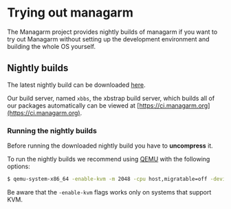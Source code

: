 # Trying out managarm

The Managarm project provides nightly builds of managarm if you want to try out
Managarm without setting up the development environment and building the whole
OS yourself.

## Nightly builds
The latest nightly build can be downloaded [here](https://ci.managarm.org/repos/files/managarm/rolling/image.xz).

Our build server, named `xbbs`, the xbstrap build server, which builds all of our packages automatically can be viewed at [https://ci.managarm.org](https://ci.managarm.org).

### Running the nightly builds
Before running the downloaded nightly build you have to **uncompress** it.

To run the nightly builds we recommend using [QEMU](https://www.qemu.org/) with the following options:

```bash
$ qemu-system-x86_64 -enable-kvm -m 2048 -cpu host,migratable=off -device piix3-usb-uhci -device usb-kbd -device usb-tablet -drive id=hdd,file=image,format=raw,if=none -device virtio-blk-pci,drive=hdd -vga virtio -debugcon stdio
```

Be aware that the `-enable-kvm` flags works only on systems that support KVM.
